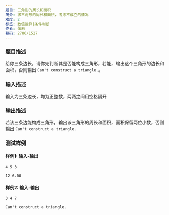 ```yaml
---
题目: 三角形的周长和面积
简介: 求三角形的周长和面积，考虑不成立的情况
难度: 2
标签: 数值运算|条件判断
作者: 张莉
慕码: 2786/1527
---
```


### 题目描述

给你三条边长，请你先判断其是否能构成三角形，若能，输出这个三角形的边长和面积，否则输出 `Can't construct a triangle.`。

### 输入描述

输入为三条边长，均为正整数，两两之间用空格隔开

### 输出描述

若该三条边能构成三角形，输出该三角形的周长和面积，面积保留两位小数，否则输出 `Can't construct a triangle.`

### 测试样例

#### 样例1: 输入-输出

```
4 5 3
```

```
12 6.00
```

#### 样例2: 输入-输出

```
3 4 7
```

```
Can't construct a triangle.
```

